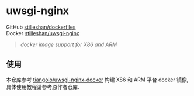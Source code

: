 # uwsgi-nginx

GitHub [stilleshan/dockerfiles](https://github.com/stilleshan/dockerfiles)  
Docker [stilleshan/uwsgi-nginx](https://hub.docker.com/r/stilleshan/uwsgi-nginx)
> *docker image support for X86 and ARM*

## 使用
本仓库参考 [tiangolo/uwsgi-nginx-docker](https://github.com/tiangolo/uwsgi-nginx-docker) 构建 X86 和 ARM 平台 docker 镜像,具体使用教程请参考原作者仓库.

